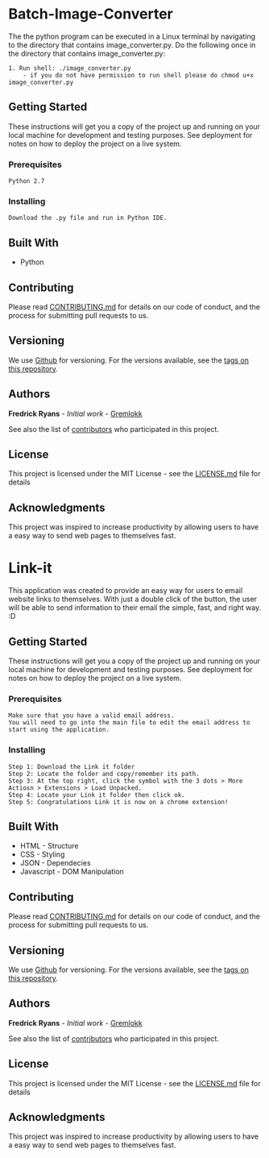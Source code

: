 # Batch-Image-Converter

The the python program can be executed in a Linux terminal by navigating to the directory that contains image_converter.py.
Do the following once in the directory that contains image_converter.py:
	
	1. Run shell: ./image_converter.py
		- if you do not have permission to run shell please do chmod u+x image_converter.py

## Getting Started

These instructions will get you a copy of the project up and running on your local machine for development and testing purposes. See deployment for notes on how to deploy the project on a live system.

### Prerequisites

```
Python 2.7
```

### Installing

```
Download the .py file and run in Python IDE.
```

## Built With

* Python

## Contributing

Please read [CONTRIBUTING.md](https://github.com/gremlokk) for details on our code of conduct, and the process for submitting pull requests to us.

## Versioning

We use [Github](http://github.com) for versioning. For the versions available, see the [tags on this repository](https://github.com/your/project/tags). 

## Authors

**Fredrick Ryans** - *Initial work* - [Gremlokk](https://github.com/gremlokk)

See also the list of [contributors](https://github.com/your/project/contributors) who participated in this project.

## License

This project is licensed under the MIT License - see the [LICENSE.md](LICENSE.md) file for details

## Acknowledgments

This project was inspired to increase productivity by allowing users to have a easy way to send web pages to themselves fast.

# Link-it

This application was created to provide an easy way for users to email website links to themselves. With just a double click of the button, the user will be able to send information to their email the simple, fast, and right way. :D

## Getting Started

These instructions will get you a copy of the project up and running on your local machine for development and testing purposes. See deployment for notes on how to deploy the project on a live system.

### Prerequisites

```
Make sure that you have a valid email address. 
You will need to go into the main file to edit the email address to start using the application.
```

### Installing

```
Step 1: Download the Link it folder
Step 2: Locate the folder and copy/remember its path.
Step 3: At the top right, click the symbol with the 3 dots > More Actiosn > Extensions > Load Unpacked.
Step 4: Locate your Link it folder then click ok.
Step 5: Congratulations Link it is now on a chrome extension!
```

## Built With

* HTML - Structure
* CSS - Styling 
* JSON - Dependecies 
* Javascript - DOM Manipulation

## Contributing

Please read [CONTRIBUTING.md](https://github.com/gremlokk) for details on our code of conduct, and the process for submitting pull requests to us.

## Versioning

We use [Github](http://github.com) for versioning. For the versions available, see the [tags on this repository](https://github.com/your/project/tags). 

## Authors

**Fredrick Ryans** - *Initial work* - [Gremlokk](https://github.com/gremlokk)

See also the list of [contributors](https://github.com/your/project/contributors) who participated in this project.

## License

This project is licensed under the MIT License - see the [LICENSE.md](LICENSE.md) file for details

## Acknowledgments

This project was inspired to increase productivity by allowing users to have a easy way to send web pages to themselves fast.

